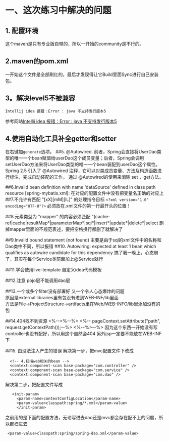# 一、这次练习中解决的问题
## 1. 配置环境
这个maven是只有专业版自带的，所以一开始的community是不行的。
## 2.maven的pom.xml
一开始这个文件是全部刷红的，最后才发现得让它Build里面Sync进行自己安装包。
## 3。解决level5不被兼容
    Intellij idea 报错：Error : java 不支持发行版本5
参考网站[Intellij idea 报错：Error : java 不支持发行版本5
](https://blog.csdn.net/qq_22076345/article/details/82392236)
## 4.使用自动化工具补全getter和setter
在右键加`generate`选项。
##5. @Autowired.
前者，Spring会直接将UserDao类型的唯一一个bean赋值给userDao这个成员变量；后者，Spring会调用setUserDao方法来将UserDao类型的唯一一个bean装配到userDao这个属性。
Spring 2.5 引入了 @Autowired 注释，它可以对类成员变量、方法及构造函数进行标注，完成自动装配的工作。 通过 @Autowired的使用来消除 set ，get方法。

##6.Invalid bean definition with name 'dataSource' defined in class path resource [spring-mybatis.xml]:
    在对应的配置文件中没有把变量名正确的对应上
##7.不允许有匹配 "[xX][mM][lL]" 的处理指令目标
`<?xml version="1.0" encoding="UTF-8"?>`
必须放在.xml文件的第一行最开头的位置！

##8.元素类型为 "mapper" 的内容必须匹配 "(cache-ref|cache|resultMap*|parameterMap*|sql*|insert*|update*|delete*|select
删掉mapper里面的不规范表述，要把空格换行都删了就解决了
 
 ##9.Invalid bound statement (not found)
 主要是由于sql的xml文件中的名称和Dao类中不同，所以报错
 ##10. Autowiring: expected at least 1 bean which qualifies as autowire candidate for this dependency
 搞了我一晚上，心态崩了，其实在每个Service类前面加上@Service就行

 ##11.学会使用live-template
 自定义idea代码模板
 
 ##12.注意
 pojo层不能调用dao层
 
 ##13.一个或多个filter没有部署好
 又一个令人心态爆炸的问题\
 原因是external libraries里有包没有进到WEB-INF/lib里面\
 方法是File->ProjectStructure->artifacts里在Web/WEB-INFO/lib里添加没有的包
 
 
 ##14.404找不到资源
    <%--<%--%>
      <%--    pageContext.setAttribute("path", request.getContextPath());--%>
      <%--%>--%>
  因为这个东西一开始没有写controller也没有配好，所以用这个自然会404
  另外jsp一定要不能放在WEB-INF下
  
  ##15. 由没法注入产生的错误
  解决第一步，把mvc配置文件下改成
  
      <!-- 4.扫描web相关的bean -->
      <context:component-scan base-package="com.controller" />
      <context:component-scan base-package="com.service" />
      <context:component-scan base-package="com.dao" />
      
   解决第二步，把配置文件写成
   
       <init-param>
         <param-name>contextConfigLocation</param-name>
         <param-value>classpath:spring/*.xml</param-value>
         </init-param>
   
   
   
之前用的是下面的配置方法，无论写进去dao还是mvc都会存在配不上的问题，所以都扫进去
    
     <param-value>classpath:spring/spring-dao.xml</param-value>       